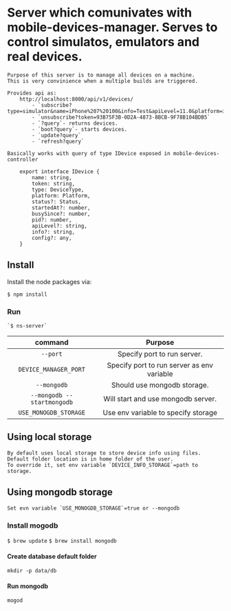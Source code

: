 # Server which comunivates with mobile-devices-manager. Serves to control simulatos, emulators and real devices.
    Purpose of this server is to manage all devices on а machine.
    This is very convinience when a multiple builds are triggered.

    Provides api as:
        http://localhost:8000/api/v1/devices/
            - `subscribe?type=simulator&name=iPhone%207%20100&info=Test&apiLevel=11.0&platform=ios`
            - `unsubscribe?token=93B75F3B-0D2A-4873-8BCB-9F78B104BDB5`
            - `?query`- returns devices.
            - `boot?query`- starts devices.
            - `update?query`
            - `refresh?query`
    
    Basically works with query of type IDevice exposed in mobile-devices-controller 

        export interface IDevice {
            name: string,
            token: string,
            type: DeviceType,
            platform: Platform,
            status?: Status,
            startedAt?: number,
            busySince?: number,
            pid?: number,
            apiLevel?: string,
            info?: string,
            config?: any,
        }

## Install

Install the node packages via:

`$ npm install`

### Run
    `$ ns-server`

|command                |Purpose|
|:-------------------------------:|:-------------------:|
|`--port`|Specify port to run server.|
|`DEVICE_MANAGER_PORT`|Specify port to run server as env variable|
|`--mongodb`|Should use mongodb storage.|
|`--mongodb --startmongodb`|Will start and use mongodb server.|
|`USE_MONOGDB_STORAGE`|Use env variable to specify storage|

## Using local storage 
    By default uses local storage to store device info using files. 
    Default folder location is in home folder of the user.
    To override it, set env variable `DEVICE_INFO_STORAGE`=path to storage.

## Using mongodb storage

    Set evn variable `USE_MONOGDB_STORAGE`=true or --mongodb

### Install mogodb

`$ brew update`
`$ brew install mongodb`

#### Create database default folder

`mkdir -p data/db`

#### Run mongodb

`mogod`
